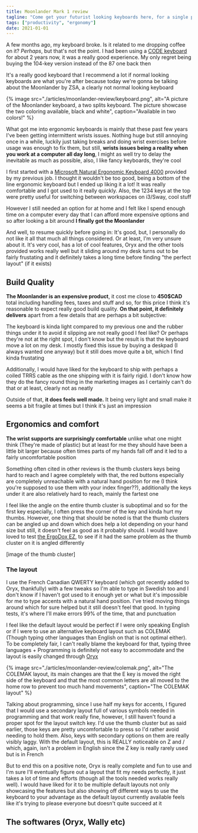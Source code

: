 ```yaml
---
title: Moonlander Mark 1 review
tagline: "Come get your futurist looking keyboards here, for a single payment of [a lot] you can perhaps save your wrists!"
tags: ["productivity", "ergonomy"]
date: 2021-01-01
---
```


A few months ago, my keyboard broke. Is it related to me dropping coffee on it? _Perhaps_, but that's not the point. I had been using a [CODE keyboard](http://codekeyboards.com/) for about 2 years now, it was a really good experience. My only regret being buying the 104-key version instead of the 87 one back then

It's a really good keyboard that I recommend a lot if normal looking keyboards are what you're after because today we're gonna be talking about the Moonlander by ZSA, a clearly not normal looking keyboard

{% image src="./articles/moonlander-review/keyboard.png", alt="A picture of the Moonlander keyboard, a two splits keyboard. The picture showcase the two coloring available, black and white", caption="Available in two colors!" %}

What got me into ergonomic keyboards is mainly that these past few years I've been getting intermittent wrists issues. Nothing huge but still annoying once in a while, luckily just taking breaks and doing wrist exercises before usage was enough to fix them, but still, **wrists issues being a reality when you work at a computer all day long**, I might as well try to delay the inevitable as much as possible, also, I like fancy keyboards, they're cool

I first started with a [Microsoft Natural Ergonomic Keyboard 4000](https://www.microsoft.com/accessories/en-ww/products/keyboards/natural-ergonomic-keyboard-4000/b2m-00012) provided by my previous job. I thought it wouldn't be too good, being a bottom of the line ergonomic keyboard but I ended up liking it a lot! It was really comfortable and I got used to it really quickly. Also, the 1234 keys at the top were pretty useful for switching between workspaces on i3/Sway, cool stuff

However I still needed an option for at home and I felt like I spend enough time on a computer every day that I can afford more expensive options and so after looking a bit around **I finally got the Moonlander**

And well, to resume quickly before going in: It's good, but, I personally do not like it all that much all things considered. Or at least, I'm very unsure about it. It's very cool, has a lot of cool features, Oryx and the other tools provided works really well but it sliding around my desk turns out to be fairly frustating and it definitely takes a long time before finding "the perfect layout" (if it exists)

## Build Quality

**The Moonlander is an expensive product**, it cost me close to **450$CAD** total including handling fees, taxes and stuff and so, for this price I think it's reasonable to expect really good build quality. **On that point, it definitely delivers** apart from a few details that are perhaps a bit subjective:

The keyboard is kinda light compared to my previous one and the rubber things under it to avoid it slipping are not really good I feel like? Or perhaps they're not at the right spot, I don't know but the result is that the keyboard move a lot on my desk. I mostly fixed this issue by buying a deskpad (I always wanted one anyway) but it still does move quite a bit, which I find kinda frustating

Additionally, I would have liked for the keyboard to ship with perhaps a coiled TRRS cable as the one shipping with it is fairly rigid. I don't know how they do the fancy round thing in the marketing images as I certainly can't do that or at least, clearly not as neatly

Outside of that, **it does feels well made.** It being very light and small make it seems a bit fragile at times but I think it's just an impression

## Ergonomics and comfort

**The wrist supports are surprisingly comfortable** unlike what one might think (They're made of plastic) but at least for me they should have been a little bit larger because often times parts of my hands fall off and it led to a fairly uncomfortable position

Something often cited in other reviews is the thumb clusters keys being hard to reach and I agree completely with that, the red buttons especially are completely unreachable with a natural hand position for me (I think you're supposed to use them with your index finger??), additionally the keys under it are also relatively hard to reach, mainly the fartest one

I feel like the angle on the entire thumb cluster is suboptimal and so for the first key especially, I often press the corner of the key and kinda hurt my thumbs. However, one thing that should be noted is that the thumb clusters can be angled up and down which does help a lot depending on your hand size but still, it doesn't feel as good as it probably should. I would have loved to test [the ErgoDox EZ](https://ergodox-ez.com/), to see if it had the same problem as the thumb cluster on it is angled differently

[image of the thumb cluster]

### The layout

I use the French Canadian QWERTY keyboard (which got recently added to Oryx, thankfully) with a few tweaks so I'm able to type in Swedish too and I don't know if I haven't got used to it enough yet or what but it's impossible for me to type accents with a natural hand position. I've tried moving things around which for sure helped but it still doesn't feel that good. In typing tests, it's where I'll make errors 99% of the time, that and punctuation

I feel like the default layout would be perfect if I were only speaking English or if I were to use an alternative keyboard layout such as COLEMAK (Though typing other languages than English on that is not optimal either). To be completely fair, I can't really blame the keyboard for that, typing three languages + Programming is definitely not easy to accommodate and the layout is easily changed through [Oryx](https://www.zsa.io/oryx/)

{% image src="./articles/moonlander-review/colemak.png", alt="The COLEMAK layout, its main changes are that the E key is moved the right side of the keyboard and that the most common letters are all moved to the home row to prevent too much hand movements", caption="The COLEMAK layout" %}

Talking about programming, since I use half my keys for accents, I figured that I would use a secondary layout full of various symbols needed in programming and that work really fine, however, I still haven't found a proper spot for the layout switch key. I'd use the thumb cluster but as said earlier, those keys are pretty uncomfortable to press so I'd rather avoid needing to hold them. Also, keys with secondary options on them are really visibly laggy. With the default layout, this is REALLY noticeable on Z and / which, again, isn't a problem in English since the Z key is really rarely used but is in French

But to end this on a positive note, Oryx is really complete and fun to use and I'm sure I'll eventually figure out a layout that fit my needs perfectly, it just takes a lot of time and efforts (though all the tools needed works really well). I would have liked for it to be multiple default layouts not only showcasing the features but also showing off different ways to use the keyboard to your advantage as the default layout currently available feels like it's trying to please everyone but doesn't quite succeed at it

## The softwares (Oryx, Wally etc)
